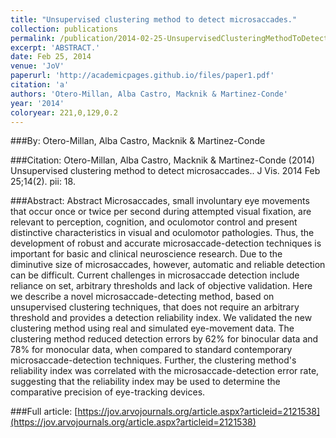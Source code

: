 ```yaml
---
title: "Unsupervised clustering method to detect microsaccades."
collection: publications
permalink: /publication/2014-02-25-UnsupervisedClusteringMethodToDetectMicrosaccades_
excerpt: 'ABSTRACT.'
date: Feb 25, 2014
venue: 'JoV'
paperurl: 'http://academicpages.github.io/files/paper1.pdf'
citation: 'a'
authors: 'Otero-Millan, Alba Castro, Macknik & Martinez-Conde'
year: '2014'
coloryear: 221,0,129,0.2
---
```


###By: 
Otero-Millan, Alba Castro, Macknik & Martinez-Conde

###Citation: 
Otero-Millan, Alba Castro, Macknik & Martinez-Conde (2014) Unsupervised clustering method to detect microsaccades.. J Vis. 2014 Feb 25;14(2). pii: 18. 

###Abstract: 
Abstract Microsaccades, small involuntary eye movements that occur once or twice per second during attempted visual fixation, are relevant to perception, cognition, and oculomotor control and present distinctive characteristics in visual and oculomotor pathologies. Thus, the development of robust and accurate microsaccade-detection techniques is important for basic and clinical neuroscience research. Due to the diminutive size of microsaccades, however, automatic and reliable detection can be difficult. Current challenges in microsaccade detection include reliance on set, arbitrary thresholds and lack of objective validation. Here we describe a novel microsaccade-detecting method, based on unsupervised clustering techniques, that does not require an arbitrary threshold and provides a detection reliability index. We validated the new clustering method using real and simulated eye-movement data. The clustering method reduced detection errors by 62% for binocular data and 78% for monocular data, when compared to standard contemporary microsaccade-detection techniques. Further, the clustering method's reliability index was correlated with the microsaccade-detection error rate, suggesting that the reliability index may be used to determine the comparative precision of eye-tracking devices.

###Full article: 
[https://jov.arvojournals.org/article.aspx?articleid=2121538](https://jov.arvojournals.org/article.aspx?articleid=2121538)
